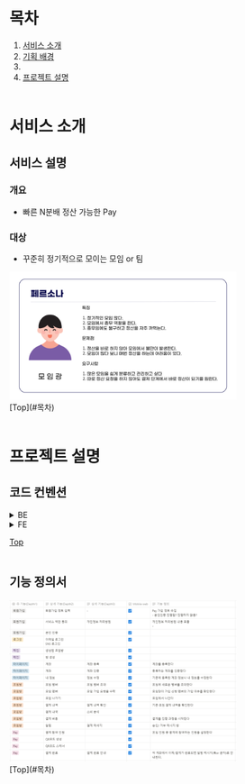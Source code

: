 # 목차
1. [서비스 소개](#서비스-소개)
2. [기획 배경](#기획-배경)
3. 
4. [프로젝트 설명](#프로젝트-설명)
<br/><br/>

# 서비스 소개
## 서비스 설명
### 개요
- 빠른 N분배 정산 가능한 Pay
### 대상
- 꾸준히 정기적으로 모이는 모임 or 팀
<img src="README.assets/페르소나.jpg" width="80%" height="20%"/>
<br/>
[Top](#목차)
<br/><br/>

<!-- # 기획 배경
## 배경
## 목적
## 의의
[Top](#목차)
<br/><br/>

# 화면?
[Top](#목차)
<br/><br/> -->

# 프로젝트 설명
<!-- ## 팀원 -->
<!-- <div align="center">

|                                                                                 **류지수-팀장**<br>                                                                                      |                                                                                        **고석주-팀원**<br>                                                                                         |                                                                                      **김준수-팀원**<br>                                                                                        |                                                                                        **이성목-팀원**<br>                                                                                         |                                                                                           **함승찬-팀원**<br>|          **황재언-팀원**<br>|
| :---: | :---: | :---: | :---: | :---: | :---: |
| [<img src="" height=150 width=150> <br/> @onassis793](https://lab.ssafy.com/onassis793) | [<img src="" height=150 width=150> <br/> @hgoa2000](https://lab.ssafy.com/hgoa2000) | [<img src="" height=150 width=150> <br/> @pittuarez](https://lab.ssafy.com/pittuarez) | [<img src="https://lab.ssafy.com/s10-fintech-finance-sub1/S10P21A402/-/raw/master/README.assets/leeseongmok_profile.jpeg" height=150 width=150> <br/> @CocoisCat](https://lab.ssafy.com/CocoisCat) | [<img src="" height=150 width=150> <br/> @head0618](https://lab.ssafy.com/head0618) | [<img src="" height=150 width=150> <br/> @hju753](https://lab.ssafy.com/hju753) |

</div> -->



<!-- ## 기술스택 -->
## 코드 컨벤션
<details>
<summary>BE</summary>

###### Intelij Formatter 적용
- 네이버 핵데이 java 코딩 컨벤션 <https://naver.github.io/hackday-conventions-java/>
- Actions on Save 자동 적용
</details>


<details>
<summary>FE</summary>

##### 파일 및 폴더 구조

```bash
-src
  -app              # Next.js 페이지
    -assets           # 이미지,아이콘 폴더
    -_component
    -hooks            # custom hooks
    -api              # 백엔드와 통신하는 api 서비스
    -utils            # 유틸리티 함수 및 상수
    -mocks            # MSW
  -model                # interface
  -store                # zustand
```

##### 폴더 및 파일 네이밍

페이지는 `src/app` 폴더에 작성

- **폴더 네이밍**: `카멜 케이스`를 기본으로 하며, 컴포넌트 폴더일 경우에는 _component로 작성한다.
- *파일 네이밍*: component, layout, page 파일일 경우에만 .tsx 확장자를 사용하며, 그 외에는 .ts를 사용한다.
- **Custom hook**: `use` + 함수명으로 작성한다.

##### 문장 종료

반드시 세미콜론을 사용

##### 명명 규칙

- 상수는 영문 대문자, 스네이크 표기법을 사용

```jsx
const NAME_ROLE;
```

##### 스타일 속성 선언 순서

[NHN 코딩 컨벤션](https://nuli.navercorp.com/data/convention/NHN_Coding_Conventions_for_Markup_Languages.pdf)에 따라 속성을 선언할 때는 레이아웃과 관련이 큰 것부터 시작하여 레이아웃과 무관한 것 순서로 선언한다.
https://archuive.tistory.com/72

1. 레이아웃
2. Box
3. 배경
4. 폰트
5. other

##### Eslint Prettier

- [Airbnb](https://github.com/airbnb/javascript) 스타일 가이드를 사용.

##### 함수

함수 표현식을 사용하며, Arrow function을 사용한다.

```tsx
// Bad
function fnName() {}; Array.map(function(x){ retrun {}; })

// Good
const fnName = () => {}; Array.map(x => x);

```

##### 함수 컴포넌트와 Props

함수 컴포넌트를 작성할 때에는 `React.FC<Props>` 대신에, 인자로 받은 Props를 중괄호로 감싸서 사용한다.

```tsx
// Bad
const Component: React.FC<Props> = ({ item }) => {
  return <div>{item}</div>;
};

// Good
const Component = ({ item }: Props) => {
  return <div>{item}</div>;
};
```

##### Typescript

1. 모든 파일은 TypeScript로 작성되어야 하며, 타입 선언은 명시적이게 한다.
2. any는 가급적 사용하지 않는다.

```tsx
function calculateTotal(price: number, quantity: number): Props {
  return price * quantity;
}
```

##### Styled Components

반복되는 태그는 Styled Components를 사용하여 컴포넌트별로 스타일링할 때, 컴포넌트와 스타일이 함께 정의되어야 한다.

```tsx
import styled from 'styled-components';

const Button = styled.button`};
  font-size: 1rem;
  padding: 0.5rem 1rem;
  border: 2px solid blue;
  border-radius: 4px;
`;

export default Button;
```

##### Tailwind CSS

반복되지 않는 태그는 가능하다면 Tailwind CSS를 사용한다.

```tsx
// 예시: Tailwind CSS 클래스 사용
<div className="flex justify-center items-center bg-gray-200 p-4">
  <p className="text-lg font-bold text-blue-500">Welcome!</p>
</div>
```
</details>

[Top](#목차)
<br/><br/>

## 기능 정의서
<img src="README.assets/기능정의서(미완).PNG" width="80%" height="20%"/>
<br/>
[Top](#목차)
